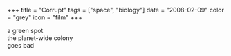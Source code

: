 +++
title = "Corrupt"
tags = ["space", "biology"]
date = "2008-02-09"
color = "grey"
icon = "film"
+++

<div class=\"kufirst\">a green spot</div>
<div class=\"kumid\">the planet-wide colony</div>
<div class=\"kulast\">goes bad</div>
